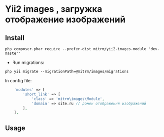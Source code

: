 Yii2 images , загружка отображение изображений
=====================


## Install
```
php composer.phar require --prefer-dist mitrm/yii2-images-module "dev-master"
```


- Run migrations:

```
php yii migrate --migrationPath=@mitrm/images/migrations
```

In config file:

```php
    'modules' => [
        'short_link' => [
            'class' => 'mitrm\images\Module',
            'domain' => site.ru // домен отображения изображений
        ],
    ],
```

## Usage
